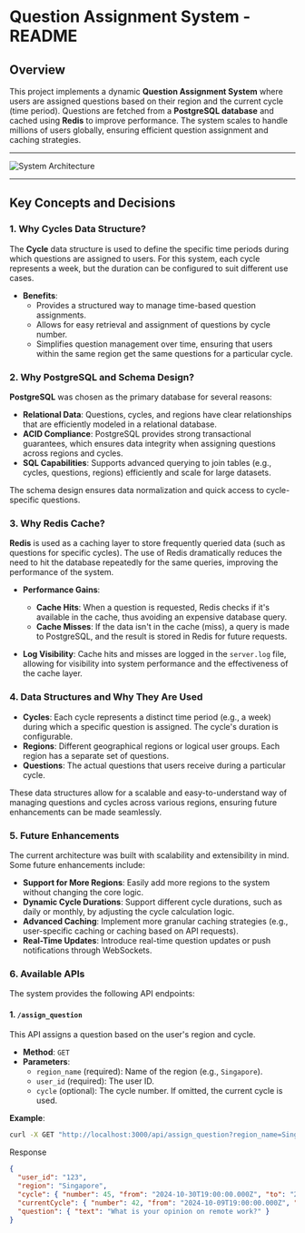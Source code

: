 # Question Assignment System - README

## Overview

This project implements a dynamic **Question Assignment System** where users are assigned questions based on their region and the current cycle (time period). Questions are fetched from a **PostgreSQL database** and cached using **Redis** to improve performance. The system scales to handle millions of users globally, ensuring efficient question assignment and caching strategies.

---

![System Architecture](./path-to-your-image.png)

---

## Key Concepts and Decisions

### 1. Why Cycles Data Structure?

The **Cycle** data structure is used to define the specific time periods during which questions are assigned to users. For this system, each cycle represents a week, but the duration can be configured to suit different use cases.

- **Benefits**:
  - Provides a structured way to manage time-based question assignments.
  - Allows for easy retrieval and assignment of questions by cycle number.
  - Simplifies question management over time, ensuring that users within the same region get the same questions for a particular cycle.

### 2. Why PostgreSQL and Schema Design?

**PostgreSQL** was chosen as the primary database for several reasons:
- **Relational Data**: Questions, cycles, and regions have clear relationships that are efficiently modeled in a relational database.
- **ACID Compliance**: PostgreSQL provides strong transactional guarantees, which ensures data integrity when assigning questions across regions and cycles.
- **SQL Capabilities**: Supports advanced querying to join tables (e.g., cycles, questions, regions) efficiently and scale for large datasets.

The schema design ensures data normalization and quick access to cycle-specific questions.

### 3. Why Redis Cache?

**Redis** is used as a caching layer to store frequently queried data (such as questions for specific cycles). The use of Redis dramatically reduces the need to hit the database repeatedly for the same queries, improving the performance of the system.

- **Performance Gains**:
  - **Cache Hits**: When a question is requested, Redis checks if it's available in the cache, thus avoiding an expensive database query.
  - **Cache Misses**: If the data isn't in the cache (miss), a query is made to PostgreSQL, and the result is stored in Redis for future requests.
  
- **Log Visibility**: Cache hits and misses are logged in the `server.log` file, allowing for visibility into system performance and the effectiveness of the cache layer.

### 4. Data Structures and Why They Are Used

- **Cycles**: Each cycle represents a distinct time period (e.g., a week) during which a specific question is assigned. The cycle's duration is configurable.
- **Regions**: Different geographical regions or logical user groups. Each region has a separate set of questions.
- **Questions**: The actual questions that users receive during a particular cycle.

These data structures allow for a scalable and easy-to-understand way of managing questions and cycles across various regions, ensuring future enhancements can be made seamlessly.

### 5. Future Enhancements

The current architecture was built with scalability and extensibility in mind. Some future enhancements include:
- **Support for More Regions**: Easily add more regions to the system without changing the core logic.
- **Dynamic Cycle Durations**: Support different cycle durations, such as daily or monthly, by adjusting the cycle calculation logic.
- **Advanced Caching**: Implement more granular caching strategies (e.g., user-specific caching or caching based on API requests).
- **Real-Time Updates**: Introduce real-time question updates or push notifications through WebSockets.

### 6. Available APIs

The system provides the following API endpoints:

#### **1. `/assign_question`**

This API assigns a question based on the user's region and cycle.

- **Method**: `GET`
- **Parameters**:
  - `region_name` (required): Name of the region (e.g., `Singapore`).
  - `user_id` (required): The user ID.
  - `cycle` (optional): The cycle number. If omitted, the current cycle is used.
  
**Example**:

```bash
curl -X GET "http://localhost:3000/api/assign_question?region_name=Singapore&user_id=123"
```

Response

```json
{
  "user_id": "123",
  "region": "Singapore",
  "cycle": { "number": 45, "from": "2024-10-30T19:00:00.000Z", "to": "2024-11-06T19:00:00.000Z" },
  "currentCycle": { "number": 42, "from": "2024-10-09T19:00:00.000Z", "to": "2024-10-16T19:00:00.000Z" },
  "question": { "text": "What is your opinion on remote work?" }
}
```

